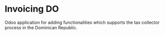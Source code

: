 # Invoicing DO
Odoo application for adding functionalities which supports the tax collector process in the Dominican Republic.
